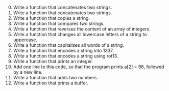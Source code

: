 0.	Write a function that concatenates two strings.
1.	Write a function that concatenates two strings.
2.	Write a function that copies a string.
3.	Write a function that compares two strings.
4.	Write a function that reverses the content of an array of integers.
5.	Write a function that changes all lowercase letters of a string to uppercase.
6.	Write a function that capitalizes all words of a string.
7.	Write a function that encodes a string into 1337.
8.	Write a function that encodes a string using rot13.
9.	Write a function that prints an integer.
10.	Add one line to this code, so that the program prints a[2] = 98, followed by a new line.
11.	Write a function that adds two numbers.
12.	Write a function that prints a buffer.

